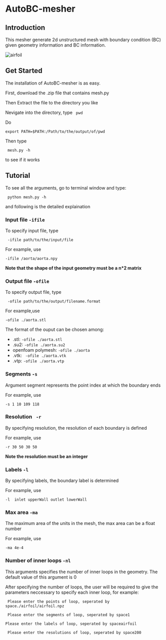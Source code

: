 # AutoBC-mesher
## Introduction

This mesher generate 2d unstructured mesh with boundary condition (BC) given geometry information and BC information.

![airfoil](/Users/chengruisun/Documents/GitHub/AutoBC-mesher/airfoil.png)

## Get Started

The installation of AutoBC-mesher is as easy.

First, download the .zip file that contains mesh.py 

Then Extract the file to the directory you like

Nevigate into the directory, type ` pwd` 

Do

` export PATH=$PATH:/Path/to/the/output/of/pwd `	

Then type 

` mesh.py -h`

to see if it works

## Tutorial

To see all the arguments, go to terminal window and type:

` python mesh.py -h`

and following is the detailed explaination

### Input file `-ifile`

To specify input file, type

` -ifile path/to/the/input/file` 

For example, use

` -ifile /aorta/aorta.npy  `

**Note that the shape of the input geometry must be a n*2 matrix**

### Output file `-ofile`

To specify output file, type

` -ofile path/to/the/output/filename.format` 

For example,use

` -ofile ./aorta.stl  `

The format of the ouput can be chosen among:

- .stl: ` -ofile ./aorta.stl  `
- .su2: ` -ofile ./aorta.su2  `
- openfoam polymesh: ` -ofile ./aorta  `
- .vtk: ` -ofile ./aorta.vtk`
- .vtp: ` -ofile ./aorta.vtp  `

### Segments `-s`

Argument segment represents the point index at which the boundary ends

For example, use 

`-s 1 10 109 118 `

### Resolution ` -r`

By specifying resolution, the resolution of each boundary is defined

For example, use

`-r 30 50 30 50`

**Note the resolution must be an integer**

### Labels `-l`

By specifying labels, the boundary label is determined

For example, use

`-l  inlet upperWall outlet lowerWall`

### Max area `-ma`

The maximum area of the units in the mesh, the max area can be a float number

For example, use

`-ma 4e-4`

### Number of inner loops `-nl`

This arguments specifies the number of inner loops in the geometry. The default value of this argument is 0

After specifying the number of loops, the user will be required to give the parameters neccessary to specify each inner loop, for example:

` Please enter the points of loop, seperated by space./airfoil/airfoil.npz` 

`
Please enter the segments of loop, seperated by space1`

`Please enter the labels of loop, seperated by spaceairfoil`

`
Please enter the resolutions of loop, seperated by space200`

#### 

